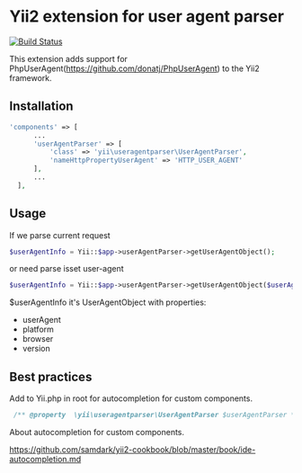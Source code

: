 # Yii2 extension for user agent parser 

[![Build Status](https://travis-ci.org/nmdimas/yii2-user-agent-parser.svg?branch=master)](https://travis-ci.org/nmdimas/yii2-user-agent-parser)


This extension adds support for PhpUserAgent(https://github.com/donatj/PhpUserAgent) to the Yii2 framework.

Installation
------------

```php
'components' => [
      ...
      'userAgentParser' => [
          'class' => 'yii\useragentparser\UserAgentParser',
          'nameHttpPropertyUserAgent' => 'HTTP_USER_AGENT'
      ],
      ...
  ],
```

Usage
-----

If we parse current request

```php
$userAgentInfo = Yii::$app->userAgentParser->getUserAgentObject();
```

or need parse isset user-agent

```php
$userAgentInfo = Yii::$app->userAgentParser->getUserAgentObject($userAgent);
```


$userAgentInfo it's UserAgentObject with properties: 
 - userAgent
 - platform
 - browser
 - version

Best practices
--------------
Add to Yii.php in root for autocompletion for custom components.

```php
 /** @property  \yii\useragentparser\UserAgentParser $userAgentParser */
```


About autocompletion for custom components.

https://github.com/samdark/yii2-cookbook/blob/master/book/ide-autocompletion.md




